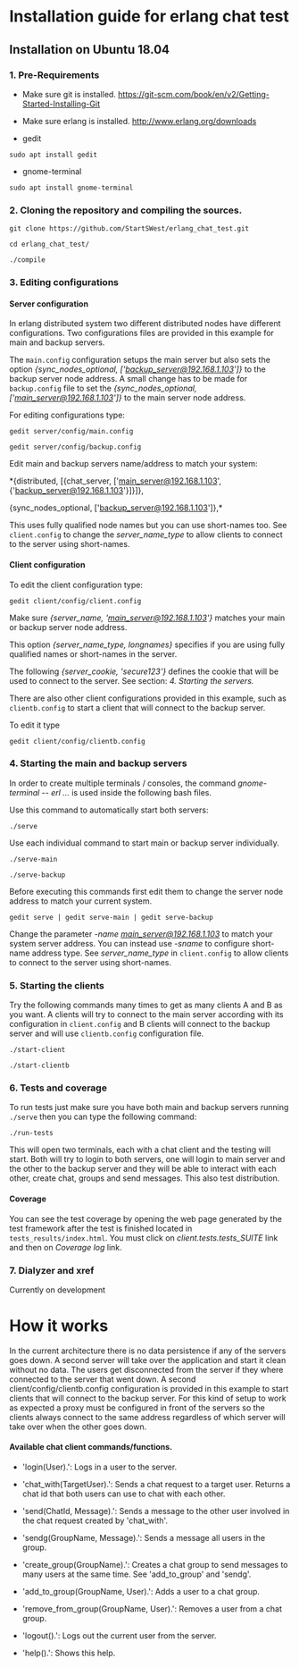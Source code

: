 # Installation guide for erlang chat test

## Installation on Ubuntu 18.04

### 1. Pre-Requirements

- Make sure git is installed. https://git-scm.com/book/en/v2/Getting-Started-Installing-Git

- Make sure erlang is installed. http://www.erlang.org/downloads

- gedit
```
sudo apt install gedit
```

- gnome-terminal
```
sudo apt install gnome-terminal
```

### 2. Cloning the repository and compiling the sources.

```
git clone https://github.com/StartSWest/erlang_chat_test.git
```
```
cd erlang_chat_test/
```
```
./compile
```

### 3. Editing configurations

#### Server configuration

In erlang distributed system two different distributed nodes have different configurations. Two configurations files are provided in this example for main and backup servers.

The `main.config` configuration setups the main server but also sets the option *{sync_nodes_optional, ['backup_server@192.168.1.103']}* to the backup server node address. A small change has to be made for `backup.config` file to set the *{sync_nodes_optional, ['main_server@192.168.1.103']}* to the main server node address.

For editing configurations type:

```
gedit server/config/main.config
```

```
gedit server/config/backup.config
```

Edit main and backup servers name/address to match your system:

*{distributed, [{chat_server, ['main_server@192.168.1.103', {'backup_server@192.168.1.103'}]}]},

 {sync_nodes_optional, ['backup_server@192.168.1.103']},*

This uses fully qualified node names but you can use short-names too. See `client.config` to change the *server_name_type* to allow clients to connect to the server using short-names.

#### Client configuration

To edit the client configuration type:

```
gedit client/config/client.config
```

Make sure *{server_name, 'main_server@192.168.1.103'}* matches your main or backup server node address.

This option *{server_name_type, longnames}* specifies if you are using fully qualified names or short-names in the server.

The following *{server_cookie, 'secure123'}* defines the cookie that will be used to connect to the server. See section: *4. Starting the servers.*

There are also other client configurations provided in this example, such as `clientb.config` to start a client that will connect to the backup server.

To edit it type

```
gedit client/config/clientb.config
```

### 4. Starting the main and backup servers

In order to create multiple terminals / consoles, the command *gnome-terminal -- erl ...* is used inside the following bash files.

Use this command to automatically start both servers:

```
./serve
```

Use each individual command to start main or backup server individually.

```
./serve-main
```

```
./serve-backup
```

Before executing this commands first edit them to change the server node address to match your current system.

```
gedit serve | gedit serve-main | gedit serve-backup
```

Change the parameter *-name main_server@192.168.1.103* to match your system server address. You can instead use *-sname* to configure short-name address type. See *server_name_type* in `client.config` to allow clients to connect to the server using short-names.

### 5. Starting the clients

Try the following commands many times to get as many clients A and B as you want. A clients will try to connect to the main server according with its configuration in `client.config` and B clients will connect to the backup server and will use `clientb.config` configuration file.

```
./start-client
```

```
./start-clientb
```

### 6. Tests and coverage

To run tests just make sure you have both main and backup servers running `./serve` then you can type the following command:

```
./run-tests
```

This will open two terminals, each with a chat client and the testing will start. Both will try to login to both servers, one will login to main server and the other to the backup server and they will be able to interact with each other, create chat, groups and send messages. This also test distribution.

#### Coverage

You can see the test coverage by opening the web page generated by the test framework after the test is finished located in `tests_results/index.html`. You must click on *client.tests.tests_SUITE* link and then on *Coverage log* link.

### 7. Dialyzer and xref

Currently on development

# How it works

In the current architecture there is no data persistence if any of the servers goes down. A second server will take 
over the application and start it clean without no data. The users get disconnected from the server if they where 
connected to the server that went down. A second client/config/clientb.config configuration is provided in this example 
to start clients that will connect to the backup server. For this kind of setup to work as expected a proxy must be
configured in front of the servers so the clients always connect to the same address regardless of which server will
take over when the other goes down.

#### Available chat client commands/functions.

- 'login(User).': Logs in a user to the server.

- 'chat_with(TargetUser).': Sends a chat request to a target user. Returns a chat id that both users can use to chat
   with each other.

- 'send(ChatId, Message).': Sends a message to the other user involved in the chat request created by 'chat_with'.

- 'sendg(GroupName, Message).': Sends a message all users in the group.

- 'create_group(GroupName).': Creates a chat group to send messages to many users at the same time. See 'add_to_group'
  and 'sendg'.

- 'add_to_group(GroupName, User).': Adds a user to a chat group.

- 'remove_from_group(GroupName, User).': Removes a user from a chat group.

- 'logout().': Logs out the current user from the server.

- 'help().': Shows this help.
